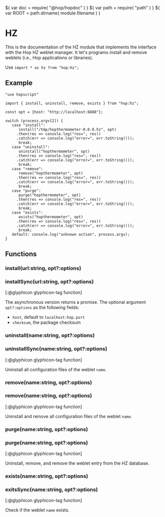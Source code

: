 ${ var doc = require( "@hop/hopdoc" ) }
${ var path = require( "path" ) }
${ var ROOT = path.dirname( module.filename ) }

HZ
==

This is the documentation of the HZ module that implements the
interface with the Hop HZ weblet manager. It let's programs
install and remove weblets (i.e., Hop applications or libraries).

Use `import * as hz from "hop:hz";`


Example
-------

```hopscript
"use hopscript"

import { install, uninstall, remove, exists } from "hop:hz";

const opt = {host: "http://localhost:8888"};

switch (process.argv[2]) {
   case "install":
      install("/tmp/hopthermometer-0.0.0.hz", opt)
   	 .then(res => console.log("res=", res))
   	 .catch(err => console.log("error=", err.toString()));
      break;
   case "uninstall":
      uninstall("hopthermometer", opt)
   	 .then(res => console.log("res=", res))
   	 .catch(err => console.log("error=", err.toString()));
      break;
   case "remove":
      remove("hopthermometer", opt)
   	 .then(res => console.log("res=", res))
   	 .catch(err => console.log("error=", err.toString()));
      break;
   case "purge":
      purge("hopthermometer", opt)
   	 .then(res => console.log("res=", res))
   	 .catch(err => console.log("error=", err.toString()));
      break;
   case "exists":
      exists("hopthermometer", opt)
   	 .then(res => console.log("res=", res))
   	 .catch(err => console.log("error=", err.toString()));
      break;
   default: console.log("unknown action", process.argv);
}
```

Functions
---------

### install(url:string, opt?:options) ###
### installSync(url:string, opt?:options) ###
[:@glyphicon glyphicon-tag function]

The asynchronous version returns a promise. The optional argument `opt?:options`
as the following fields:

* `host`, default to `localhost:hop.port`
* `checksum`, the package checksum


### uninstall(name:string, opt?:options) ###
### uninstallSync(name:string, opt?:options) ###
[:@glyphicon glyphicon-tag function]

Uninstall all configuration files of the weblet `name`.

### remove(name:string, opt?:options) ###
### remove(name:string, opt?:options) ###
[:@glyphicon glyphicon-tag function]

Uninstall and remove all configuration files of the weblet `name`.

### purge(name:string, opt?:options) ###
### purge(name:string, opt?:options) ###
[:@glyphicon glyphicon-tag function]

Uninstall, remove, and remove the weblet entry from the HZ database.


### exists(name:string, opt?:options) ###
### exitsSync(name:string, opt?:options) ###
[:@glyphicon glyphicon-tag function]

Check if the weblet `name` exists.
  


